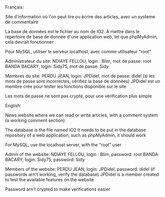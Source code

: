 Français:

Site d'information où l'on peut lire ou écrire des articles, avec un
systeme de commentaire

La base de données est le fichier au nom de IO2.
À mettre dans le repertoire de base de donnée d'une application web,
tel que phpMyAdmin, cela devrait fonctionner

Pour MySQL, utiliser le serveur localhost, avec comme utilisateur "root"

Administrateur du site: 
NDIAYE FELLOU, login : Blim, mot de passe: root
BANDA BACARY, login: Sidy75, mot de passe: Sidy

Membres du site:
PERDU JEAN, login: JPDidel, mot de passe: didel
(si les mots de passe sont incorrectes, vérifiez la base de données)
JPDidel est un membre crée pour tester les fonctions disponible sur le site

Les mots de passe ne sont pas crypté, pour une vérification plus simple

English:

News website where we can read or write articles, with a comment
system (a working comment section)

The database is the file named IO2
It needs to be put in the database repository of a web application,
such as phpMyAdmin, it should work

For MySQL, use the localhost server, with the "root" user

Admin of the website:
NDIAYE FELLOU, login : Blim, password: root
BANDA BACARY, login: Sidy75, password: Sidy

Members of the website:
PERDU JEAN, login: JPDidel, password: didel
(if passwords arn't working, verify the database)
JPDidel is a member created to test the available features on the website

Password arn't crypted to make verifications easier
